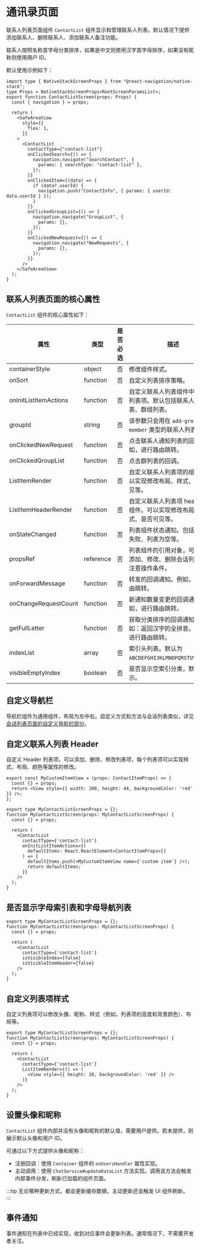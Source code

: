 # 通讯录页面

<Toc />

联系人列表页面组件 `ContactList` 组件显示和管理联系人列表。默认情况下提供添加联系人、删除联系人、添加联系人备注功能。

联系人按照名称首字母分类排序，如果是中文则使用汉字首字母排序，如果没有昵称则使用用户 ID。

<ImageGallery>
  <ImageItem src="/images/uikit/chatuikit/ios/custom_contact_list.png" title="通讯录" />
</ImageGallery>

默认使用示例如下：

```typescriptx
import type { NativeStackScreenProps } from "@react-navigation/native-stack";
type Props = NativeStackScreenProps<RootScreenParamsList>;
export function ContactListScreen(props: Props) {
  const { navigation } = props;

  return (
    <SafeAreaView
      style={{
        flex: 1,
      }}
    >
      <ContactList
        contactType={"contact-list"}
        onClickedSearch={() => {
          navigation.navigate("SearchContact", {
            params: { searchType: "contact-list" },
          });
        }}
        onClickedItem={(data) => {
          if (data?.userId) {
            navigation.push("ContactInfo", { params: { userId: data.userId } });
          }
        }}
        onClickedGroupList={() => {
          navigation.navigate("GroupList", {
            params: {},
          });
        }}
        onClickedNewRequest={() => {
          navigation.navigate("NewRequests", {
            params: {},
          });
        }}
      />
    </SafeAreaView>
  );
}
```

## 联系人列表页面的核心属性

`ContactList` 组件的核心属性如下：

| 属性                  | 类型      | 是否必选 | 描述               |
| --------------------- | --------- | -------- | --------------------- |
| containerStyle        | object    | 否       | 修改组件样式。      |
| onSort                | function  | 否       | 自定义列表排序策略。      |
| onInitListItemActions | function  | 否       | 自定义联系人列表组件中的单独列表项。默认包括联系人申请列表、群组列表。 |
| groupId               | string    | 否       | 该参数只会用在 `add-group-member` 类型的联系人列表中。    |
| onClickedNewRequest   | function  | 否       | 点击联系人通知列表的回调。例如，进行路由跳转。   |
| onClickedGroupList    | function  | 否       | 点击群列表的回调。   |
| ListItemRender        | function  | 否       | 自定义联系人列表项的组件。可以实现修改布局、样式、是否可见等。  |
| ListItemHeaderRender  | function  | 否       | 自定义联系人列表项 header 的组件。可以实现修改布局、样式、是否可见等。 |
| onStateChanged        | function  | 否       | 列表组件状态通知。包括：加载失败、列表为空等。     |
| propsRef              | reference | 否       | 列表组件的引用对象，可以主动添加、修改、删除会话列表项，注意操作条件。 |
| onForwardMessage      | function  | 否       | 转发的回调通知。例如，进行路由跳转。                                         |
| onChangeRequestCount  | function  | 否       | 新通知数量变更的回调通知。例如，进行路由跳转。                               |
| getFullLetter         | function  | 否       | 获取分类排序的回调通知。例如：返回汉字的全拼音。 例如，进行路由跳转。        |
| indexList             | array     | 否       | 索引头列表。默认为 `ABCDEFGHIJKLMNOPQRSTUVWXYZ#`。                        |
| visibleEmptyIndex     | boolean   | 否       | 是否显示空索引分类，默认不显示。                                       |

## 自定义导航栏

导航栏组件为通用组件，布局为左中右。自定义方式和方法与会话列表类似，详见[会话列表页面的自定义导航栏部分](chatuikit_conversation.html#自定义导航栏)。

## 自定义联系人列表 Header

自定义 Header 列表项，可以添加、删除、修改列表项，每个列表项可以实现样式、布局、颜色等属性的修改。

```typescriptx
export const MyCustomItemView = (props: ContactItemProps) => {
  const {} = props;
  return <View style={{ width: 100, height: 44, backgroundColor: 'red' }} />;
};

export type MyContactListScreenProps = {};
function MyContactListScreen(props: MyContactListScreenProps) {
  const {} = props;

  return (
    <ContactList
      contactType={'contact-list'}
      onInitListItemActions={(
        defaultItems: React.ReactElement<ContactItemProps>[]
      ) => {
        defaultItems.push(<MyCustomItemView name={'custom item'} />);
        return defaultItems;
      }}
    />
  );
}
```

## 是否显示字母索引表和字母导航列表

```typescriptx
export type MyContactListScreenProps = {};
function MyContactListScreen(props: MyContactListScreenProps) {
  const {} = props;

  return (
    <ContactList
      contactType={'contact-list'}
      isVisibleIndex={false}
      isVisibleItemHeader={false}
    />
  );
}
```

## 自定义列表项样式

自定义列表项可以修改头像、昵称、样式（例如，列表项的高度和背景颜色）、布局等。

```typescriptx
export type MyContactListScreenProps = {};
function MyContactListScreen(props: MyContactListScreenProps) {
  const {} = props;

  return (
    <ContactList
      contactType={'contact-list'}
      ListItemRender={() => (
        <View style={{ height: 20, backgroundColor: 'red' }} />
      )}
    />
  );
}
```

## 设置头像和昵称

`ContactList` 组件内部并没有头像和昵称的默认值，需要用户提供。若未提供，则展示默认头像和用户 ID。

可通过以下方式提供头像和昵称：

- 注册回调：使用 `Container` 组件的 `onUsersHandler` 属性实现。
- 主动调用：使用 `ChatService#updateDataList` 方法实现。调用该方法会触发内部事件分发，刷新已加载的组件页面。

:::tip
无论哪种更新方式，都会更新缓存数据，主动更新还会触发 UI 组件刷新。
:::

## 事件通知

事件通知在列表中已经实现，收到对应事件会更新列表。通常情况下，不需要开发者关注。
